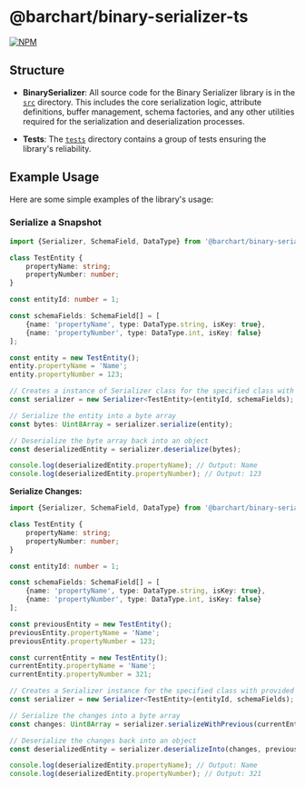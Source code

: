 # @barchart/binary-serializer-ts

[![NPM](https://img.shields.io/npm/v/@barchart/binary-serializer-ts)](https://www.npmjs.com/package/@barchart/binary-serializer-ts)

## Structure

- **BinarySerializer**: All source code for the Binary Serializer library is in the [`src`](./src) directory. This includes the core serialization logic, attribute definitions, buffer management, schema factories, and any other utilities required for the serialization and deserialization processes.

- **Tests**: The [`tests`](./tests) directory contains a group of tests ensuring the library's reliability.

## Example Usage

Here are some simple examples of the library's usage:

### Serialize a Snapshot

```typescript
import {Serializer, SchemaField, DataType} from '@barchart/binary-serializer-ts';

class TestEntity {
    propertyName: string;
    propertyNumber: number;
}

const entityId: number = 1;

const schemaFields: SchemaField[] = [
    {name: 'propertyName', type: DataType.string, isKey: true},
    {name: 'propertyNumber', type: DataType.int, isKey: false}
];

const entity = new TestEntity();
entity.propertyName = 'Name';
entity.propertyNumber = 123;

// Creates a instance of Serializer class for the specified class with provided entity id and schema fields
const serializer = new Serializer<TestEntity>(entityId, schemaFields);

// Serialize the entity into a byte array
const bytes: Uint8Array = serializer.serialize(entity);

// Deserialize the byte array back into an object
const deserializedEntity = serializer.deserialize(bytes);

console.log(deserializedEntity.propertyName); // Output: Name
console.log(deserializedEntity.propertyNumber); // Output: 123
```

**Serialize Changes:**

```typescript
import {Serializer, SchemaField, DataType} from '@barchart/binary-serializer-ts';

class TestEntity {
    propertyName: string;
    propertyNumber: number;
}

const entityId: number = 1;

const schemaFields: SchemaField[] = [
    {name: 'propertyName', type: DataType.string, isKey: true},
    {name: 'propertyNumber', type: DataType.int, isKey: false}
];

const previousEntity = new TestEntity();
previousEntity.propertyName = 'Name';
previousEntity.propertyNumber = 123;

const currentEntity = new TestEntity();
currentEntity.propertyName = 'Name';
currentEntity.propertyNumber = 321;

// Creates a Serializer instance for the specified class with provided entity id and schema fields
const serializer = new Serializer<TestEntity>(entityId, schemaFields);

// Serialize the changes into a byte array
const changes: Uint8Array = serializer.serializeWithPrevious(currentEntity, previousEntity);

// Deserialize the changes back into an object
const deserializedEntity = serializer.deserializeInto(changes, previousEntity);

console.log(deserializedEntity.propertyName); // Output: Name
console.log(deserializedEntity.propertyNumber); // Output: 321
```
